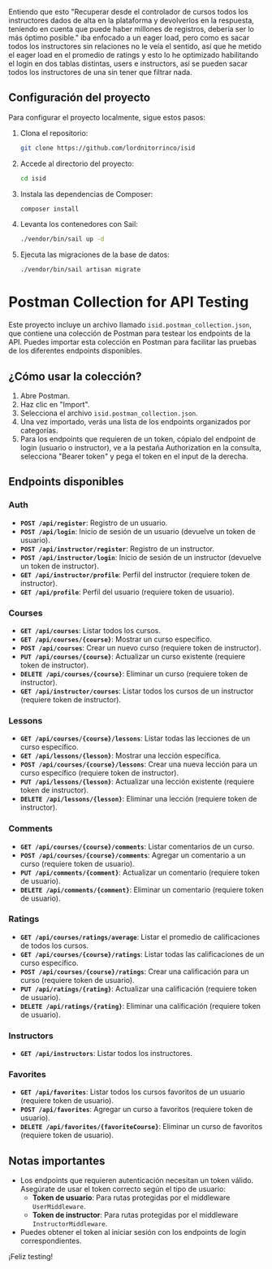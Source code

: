 Entiendo que esto "Recuperar desde el controlador de cursos todos los instructores dados de alta en la plataforma y devolverlos en la respuesta, teniendo en cuenta que puede haber millones de registros, debería ser lo más óptimo posible." iba enfocado a un eager load, pero como es sacar todos los instructores sin relaciones no le veía el sentido, así que he metido el eager load en el promedio de ratings y esto lo he optimizado habilitando el login en dos tablas distintas, users e instructors, así se pueden sacar todos los instructores de una sin tener que filtrar nada.

## Configuración del proyecto
Para configurar el proyecto localmente, sigue estos pasos:

1. Clona el repositorio:
   ```bash
   git clone https://github.com/lordnitorrinco/isid
   ```

2. Accede al directorio del proyecto:
   ```bash
   cd isid
   ```

3. Instala las dependencias de Composer:
   ```bash
   composer install
   ```

4. Levanta los contenedores con Sail:
   ```bash
   ./vendor/bin/sail up -d
   ```

5. Ejecuta las migraciones de la base de datos:
   ```bash
   ./vendor/bin/sail artisan migrate
   ```

# Postman Collection for API Testing

Este proyecto incluye un archivo llamado `isid.postman_collection.json`, que contiene una colección de Postman para testear los endpoints de la API. Puedes importar esta colección en Postman para facilitar las pruebas de los diferentes endpoints disponibles.

## ¿Cómo usar la colección?
1. Abre Postman.
2. Haz clic en "Import".
3. Selecciona el archivo `isid.postman_collection.json`.
4. Una vez importado, verás una lista de los endpoints organizados por categorías.
5. Para los endpoints que requieren de un token, cópialo del endpoint de login (usuario o instructor), ve a la pestaña Authorization en la consulta, selecciona "Bearer token" y pega el token en el input de la derecha.


## Endpoints disponibles

### Auth
- **`POST /api/register`**: Registro de un usuario.
- **`POST /api/login`**: Inicio de sesión de un usuario (devuelve un token de usuario).
- **`POST /api/instructor/register`**: Registro de un instructor.
- **`POST /api/instructor/login`**: Inicio de sesión de un instructor (devuelve un token de instructor).
- **`GET /api/instructor/profile`**: Perfil del instructor (requiere token de instructor).
- **`GET /api/profile`**: Perfil del usuario (requiere token de usuario).

### Courses
- **`GET /api/courses`**: Listar todos los cursos.
- **`GET /api/courses/{course}`**: Mostrar un curso específico.
- **`POST /api/courses`**: Crear un nuevo curso (requiere token de instructor).
- **`PUT /api/courses/{course}`**: Actualizar un curso existente (requiere token de instructor).
- **`DELETE /api/courses/{course}`**: Eliminar un curso (requiere token de instructor).
- **`GET /api/instructor/courses`**: Listar todos los cursos de un instructor (requiere token de instructor).

### Lessons
- **`GET /api/courses/{course}/lessons`**: Listar todas las lecciones de un curso específico.
- **`GET /api/lessons/{lesson}`**: Mostrar una lección específica.
- **`POST /api/courses/{course}/lessons`**: Crear una nueva lección para un curso específico (requiere token de instructor).
- **`PUT /api/lessons/{lesson}`**: Actualizar una lección existente (requiere token de instructor).
- **`DELETE /api/lessons/{lesson}`**: Eliminar una lección (requiere token de instructor).

### Comments
- **`GET /api/courses/{course}/comments`**: Listar comentarios de un curso.
- **`POST /api/courses/{course}/comments`**: Agregar un comentario a un curso (requiere token de usuario).
- **`PUT /api/comments/{comment}`**: Actualizar un comentario (requiere token de usuario).
- **`DELETE /api/comments/{comment}`**: Eliminar un comentario (requiere token de usuario).

### Ratings
- **`GET /api/courses/ratings/average`**: Listar el promedio de calificaciones de todos los cursos.
- **`GET /api/courses/{course}/ratings`**: Listar todas las calificaciones de un curso específico.
- **`POST /api/courses/{course}/ratings`**: Crear una calificación para un curso (requiere token de usuario).
- **`PUT /api/ratings/{rating}`**: Actualizar una calificación (requiere token de usuario).
- **`DELETE /api/ratings/{rating}`**: Eliminar una calificación (requiere token de usuario).

### Instructors
- **`GET /api/instructors`**: Listar todos los instructores.

### Favorites
- **`GET /api/favorites`**: Listar todos los cursos favoritos de un usuario (requiere token de usuario).
- **`POST /api/favorites`**: Agregar un curso a favoritos (requiere token de usuario).
- **`DELETE /api/favorites/{favoriteCourse}`**: Eliminar un curso de favoritos (requiere token de usuario).

## Notas importantes
- Los endpoints que requieren autenticación necesitan un token válido. Asegúrate de usar el token correcto según el tipo de usuario:
  - **Token de usuario**: Para rutas protegidas por el middleware `UserMiddleware`.
  - **Token de instructor**: Para rutas protegidas por el middleware `InstructorMiddleware`.
- Puedes obtener el token al iniciar sesión con los endpoints de login correspondientes.

¡Feliz testing!